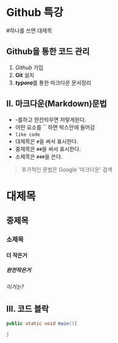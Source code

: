 # Github 특강

#하나를 쓰면 대제목

## Github을 통한 코드 관리

1. *Github* 가입
2. **Git** 설치
3. ***typora***를 통한 마크다운 문서정리

## II. 마크다운(Markdown)문법

- -를하고 한칸띄우면 저렇게된다.
- 어떤 요소를 `` 하면 박스안에 들어감
- `like code`
- 대제목은 `#`을 써서 표시한다.
- 중제목은 `##`을 써서 표시한다.
- 소제목은 `###`을 쓴다.

> 추가적인 문법은 Google '마크다운' 검색

# 대제목

## 중제목

### 소제목

#### 더 작은거

##### 완전작은거

###### 이거는?

## III. 코드 블락

```java
public static void main(){

}
```



